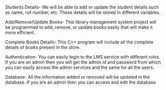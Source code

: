 Students Details- We will be able to add or update the student details such as name, roll number, etc. These details will be stored in different variables.

Add/Remove/Update Books- This library management system project will be programmed to add, remove, or update books easily that will make it more efficient.

Complete Books Details- This C++ program will include all the complete details of books present in the store. 

Authentication- You can easily login to the LMS service with different roles. If you are an admin then you will get the admin id and password from which you can easily access the admin services and the same for all the users.

Database- All the information added or removed will be updated in the database. If you are an admin then you can access and edit the database
